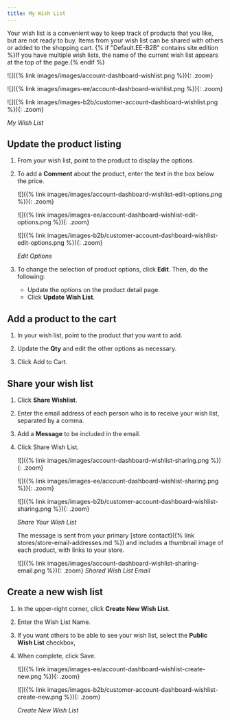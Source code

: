 ```yaml
---
title: My Wish List
---
```


Your wish list is a convenient way to keep track of products that you like, but are not ready to buy. Items from your wish list can be shared with others or added to the shopping cart. {% if "Default.EE-B2B" contains site.edition %}If you have multiple wish lists, the name of the current wish list appears at the top of the page.{% endif %}

<!--{% if "Default.CE Only" contains site.edition %}-->
![]({% link images/images/account-dashboard-wishlist.png %}){: .zoom}
<!--{% endif %}-->
<!--{% if "Default.EE Only" contains site.edition %}-->
![]({% link images/images-ee/account-dashboard-wishlist.png %}){: .zoom}
<!--{% endif %}-->
<!--{% if "Default.B2B Only" contains site.edition %}-->
![]({% link images/images-b2b/customer-account-dashboard-wishlist.png %}){: .zoom}
<!--{% endif %}-->
_My Wish List_

## Update the product listing

1. From your wish list, point to the product to display the options.

1. To add a **Comment** about the product, enter the text in the box below the price.

    <!--{% if "Default.CE Only" contains site.edition %}-->
    ![]({% link images/images/account-dashboard-wishlist-edit-options.png %}){: .zoom}
    <!--{% endif %}-->
    <!--{% if "Default.EE Only" contains site.edition %}-->
    ![]({% link images/images-ee/account-dashboard-wishlist-edit-options.png %}){: .zoom}
    <!--{% endif %}-->
    <!--{% if "Default.B2B Only" contains site.edition %}-->
    ![]({% link images/images-b2b/customer-account-dashboard-wishlist-edit-options.png %}){: .zoom}
    <!--{% endif %}-->
    _Edit Options_

1. To change the selection of product options, click **Edit**. Then, do the following:

    - Update the options on the product detail page.
    - Click **Update Wish List**.

## Add a product to the cart

1. In your wish list, point to the product that you want to add.

1. Update the **Qty** and edit the other options as necessary.

1. Click <span class="btn">Add to Cart</span>.

## Share your wish list

1. Click **Share Wishlist**.

1. Enter the email address of each person who is to receive your wish list, separated by a comma.

1. Add a **Message** to be included in the email.

1. Click <span class="btn">Share Wish List</span>.

    <!--{% if "Default.CE Only" contains site.edition %}-->
    ![]({% link images/images/account-dashboard-wishlist-sharing.png %}){: .zoom}
    <!--{% endif %}-->
    <!--{% if "Default.EE Only" contains site.edition %}-->
    ![]({% link images/images-ee/account-dashboard-wishlist-sharing.png %}){: .zoom}
    <!--{% endif %}-->
    <!--{% if "Default.B2B Only" contains site.edition %}-->
    ![]({% link images/images-b2b/customer-account-dashboard-wishlist-sharing.png %}){: .zoom}
    <!--{% endif %}-->
    _Share Your Wish List_

    The message is sent from your primary [store contact]({% link stores/store-email-addresses.md %}) and includes a thumbnail image of each product, with links to your store.

    ![]({% link images/images/account-dashboard-wishlist-sharing-email.png %}){: .zoom}
    _Shared Wish List Email_
<!--{% if "Default.EE-B2B" contains site.edition %}-->

## Create a new wish list

1. In the upper-right corner, click **Create New Wish List**.

1. Enter the Wish List Name.

1. If you want others to be able to see your wish list, select the **Public Wish List** checkbox,

1. When complete, click <span class="btn">Save</span>.

    <!--{% if "Default.EE Only" contains site.edition %}-->
    ![]({% link images/images-ee/account-dashboard-wishlist-create-new.png %}){: .zoom}
    <!--{% endif %}-->
    <!--{% if "Default.B2B Only" contains site.edition %}-->
    ![]({% link images/images-b2b/customer-account-dashboard-wishlist-create-new.png %}){: .zoom}
    <!--{% endif %}-->
    _Create New Wish List_
    <!--{% endif %}-->

